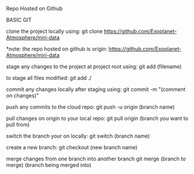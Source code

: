Repo Hosted on Github

BASIC GIT

clone the project locally using:
    git clone https://github.com/Exoplanet-Atmosphere/miri-data

*note: the repo hosted on github is origin:
    https://github.com/Exoplanet-Atmosphere/miri-data

stage any changes to the project at project root using:
    git add (filename)

to stage all files modified:
    git add ./

commit any changes locally after staging using:
    git commit -m "(comment on changes)"

push any commits to the cloud repo:
    git push -u origin (branch name)

pull changes on origin to your local repo:
    git pull origin (branch you want to pull from)

switch the branch your on locally:
    git switch (branch name)

create a new branch:
    git checkout (new branch name)

merge changes from one branch into another branch
    git merge (branch to merge) (branch being merged into)
    